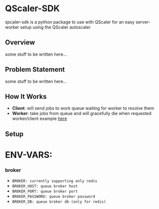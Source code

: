 # QScaler-SDK
qscaler-sdk is a python package to use with QScaler for an easy server-worker setup using the QScaler autoscaler 

## Overview
some stuff to be written here...

## Problem Statement
some stuff to be written here...

## How It Works
* **Client**: will send jobs to work queue waiting for worker to resolve them
* **Worker**: take jobs from queue and will gracefully die when requested
<br/>worker/client example [here](./examples)


## Setup
# ENV-VARS:
### broker
* `BROKER: currently supporting only redis`
* `BROKER_HOST: queue broker host`
* `BROKER_PORT: queue broker port`
* `BROKER_PASSWORD: queue broker password`
* `BROKER_DB: queue broker db (only for redis)`
 

